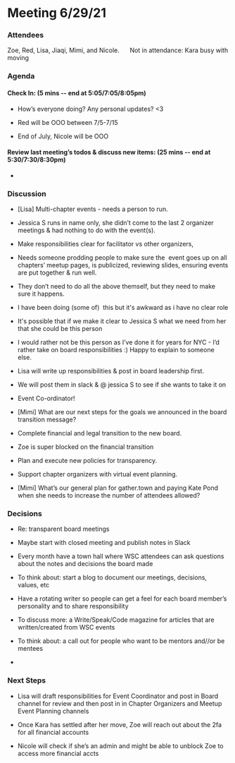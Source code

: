 # Meeting 6/29/21

### Attendees

Zoe, Red, Lisa, Jiaqi, Mimi, and Nicole.      Not in attendance: Kara busy with moving

### Agenda

#### Check In: (5 mins -- end at 5:05/7:05/8:05pm)

-   How’s everyone doing? Any personal updates? <3
    

-   Red will be OOO between 7/5-7/15
    
-   End of July, Nicole will be OOO
    

#### Review last meeting’s todos & discuss new items: (25 mins -- end at 5:30/7:30/8:30pm)

-     
    

  

### Discussion

-   [Lisa] Multi-chapter events - needs a person to run. 
    

-   Jessica S runs in name only, she didn’t come to the last 2 organizer meetings & had nothing to do with the event(s). 
    
-   Make responsibilities clear for facilitator vs other organizers,
    

-   Needs someone prodding people to make sure the  event goes up on all chapters’ meetup pages, is publicized, reviewing slides, ensuring events are put together & run well. 
    
-   They don’t need to do all the above themself, but they need to make sure it happens.
    
-   I have been doing (some of)  this but it's awkward as i have no clear role
    
-   It's possible that if we make it clear to Jessica S what we need from her that she could be this person
    

-   I would rather not be this person as I’ve done it for years for NYC - I’d rather take on board responsibilities :) Happy to explain to someone else. 
    
-   Lisa will write up responsibilities & post in board leadership first.
    
-   We will post them in slack & @ jessica S to see if she wants to take it on
    

-   Event Co-ordinator!
    

-   [Mimi] What are our next steps for the goals we announced in the board transition message?
    

-   Complete financial and legal transition to the new board.
    

-   Zoe is super blocked on the financial transition
    

-   Plan and execute new policies for transparency.
    
-   Support chapter organizers with virtual event planning.
    

-   [Mimi] What’s our general plan for gather.town and paying Kate Pond when she needs to increase the number of attendees allowed?
    

### Decisions

-   Re: transparent board meetings
    

-   Maybe start with closed meeting and publish notes in Slack
    
-   Every month have a town hall where WSC attendees can ask questions about the notes and decisions the board made
    

-   To think about: start a blog to document our meetings, decisions, values, etc
    

-   Have a rotating writer so people can get a feel for each board member’s personality and to share responsibility
    

-   To discuss more: a Write/Speak/Code magazine for articles that are written/created from WSC events
    
-   To think about: a call out for people who want to be mentors and//or be mentees
    
-     
    

### Next Steps

-   Lisa will draft responsibilities for Event Coordinator and post in Board channel for review and then post in in Chapter Organizers and Meetup Event Planning channels
    
-   Once Kara has settled after her move, Zoe will reach out about the 2fa for all financial accounts
    
-   Nicole will check if she’s an admin and might be able to unblock Zoe to access more financial accts